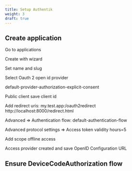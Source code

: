 ```yaml
---
title: Setup Authentik
weight: 3
draft: true
---
```


## Create application

Go to applications

Create with wizard

Set name and slug

Select Oauth 2 open id provider

default-provider-authorization-explicit-consent

Public client save client id

Add redirect uris: 
my.test.app:/oauth2redirect
http://localhost:8000/redirect.html

Advanced => Authentication flow: default-authentication-flow

Advanced protocol settings => Access token validity hours=5

Add scope offline access

Access provider created and save  OpenID Configuration URL 

## Ensure DeviceCodeAuthorization flow


